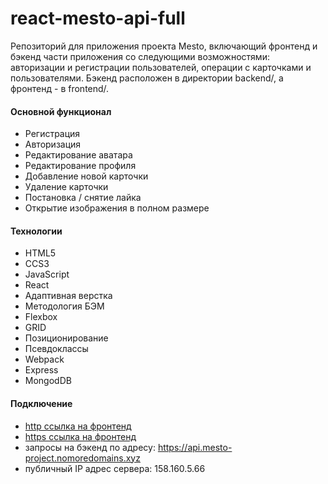 # react-mesto-api-full

Репозиторий для приложения проекта Mesto, включающий фронтенд и бэкенд части приложения со следующими возможностями: авторизации и регистрации пользователей, операции с карточками и пользователями. Бэкенд расположен в директории backend/, а фронтенд - в frontend/.

#### Основной функционал

- Регистрация
- Авторизация
- Редактирование аватара
- Редактирование профиля
- Добавление новой карточки
- Удаление карточки
- Постановка / снятие лайка
- Открытие изображения в полном размере

#### Технологии

- HTML5
- CCS3
- JavaScript
- React
- Адаптивная верстка
- Методология БЭМ
- Flexbox
- GRID
- Позиционирование
- Псевдоклассы
- Webpack
- Express
- MongodDB

#### Подключение

- [http ссылка на фронтенд](http://mesto-project.nomoredomains.xyz)
- [https ссылка на фронтенд](https://mesto-project.nomoredomains.xyz)
- запросы на бэкенд по адресу: https://api.mesto-project.nomoredomains.xyz
- публичный IP адрес сервера: 158.160.5.66
